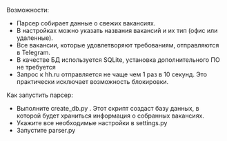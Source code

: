 Возможности:

* Парсер собирает данные о свежих вакансиях.
* В настройках можно указать названия вакансий и их тип (офис или удаленные).
* Все вакансии, которые удовлетворяют требованиям, отправляются в Telegram.
* В качестве БД используется SQLite, установка дополнительного ПО не требуется
* Запрос к hh.ru отправляется не чаще чем 1 раз в 10 секунд. Это практически исключает возможность блокировки.

Как запустить парсер:

* Выполните create_db.py . Этот скрипт создаст базу данных, в которой будет храниться информация о собранных вакансиях.
* Укажите все необходимые настройки в settings.py
* Запустите parser.py
